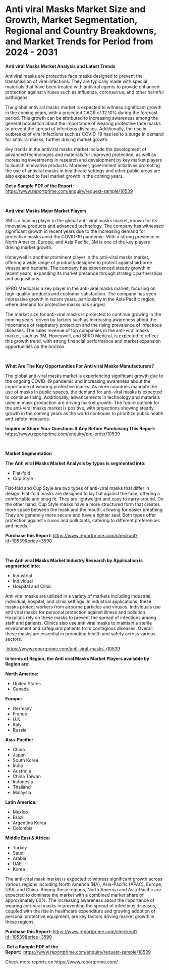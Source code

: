 <p><h1>Anti viral Masks Market Size and Growth, Market Segmentation, Regional and Country Breakdowns, and Market Trends for Period from 2024 -  2031</h1></p><p><strong>Anti viral Masks Market Analysis and Latest Trends</strong></p>
<p><p>Antiviral masks are protective face masks designed to prevent the transmission of viral infections. They are typically made with special materials that have been treated with antiviral agents to provide enhanced protection against viruses such as influenza, coronavirus, and other harmful pathogens.</p><p>The global antiviral masks market is expected to witness significant growth in the coming years, with a projected CAGR of 12.10% during the forecast period. This growth can be attributed to increasing awareness among the general population about the importance of wearing protective face masks to prevent the spread of infectious diseases. Additionally, the rise in outbreaks of viral infections such as COVID-19 has led to a surge in demand for antiviral masks, further driving market growth.</p><p>Key trends in the antiviral masks market include the development of advanced technologies and materials for improved protection, as well as increasing investments in research and development by key market players to launch innovative products. Moreover, government initiatives promoting the use of antiviral masks in healthcare settings and other public areas are also expected to fuel market growth in the coming years.</p></p>
<p><strong>Get a Sample PDF of the Report:&nbsp;</strong> <a href="https://www.reportprime.com/enquiry/request-sample/10539">https://www.reportprime.com/enquiry/request-sample/10539</a></p>
<p>&nbsp;</p>
<p><strong>Anti viral Masks Major Market Players</strong></p>
<p><p>3M is a leading player in the global anti-viral masks market, known for its innovative products and advanced technology. The company has witnessed significant growth in recent years due to the increasing demand for protective masks amid the COVID-19 pandemic. With a strong presence in North America, Europe, and Asia Pacific, 3M is one of the key players driving market growth.</p><p>Honeywell is another prominent player in the anti-viral masks market, offering a wide range of products designed to protect against airborne viruses and bacteria. The company has experienced steady growth in recent years, expanding its market presence through strategic partnerships and acquisitions.</p><p>SPRO Medical is a key player in the anti-viral masks market, focusing on high-quality products and customer satisfaction. The company has seen impressive growth in recent years, particularly in the Asia Pacific region, where demand for protective masks has surged.</p><p>The market size for anti-viral masks is projected to continue growing in the coming years, driven by factors such as increasing awareness about the importance of respiratory protection and the rising prevalence of infectious diseases. The sales revenue of top companies in the anti-viral masks market, such as 3M, Honeywell, and SPRO Medical, is expected to reflect this growth trend, with strong financial performance and market expansion opportunities on the horizon.</p></p>
<p>&nbsp;</p>
<p><strong>What Are The Key Opportunities For Anti viral Masks Manufacturers?</strong></p>
<p><p>The global anti-viral masks market is experiencing significant growth due to the ongoing COVID-19 pandemic and increasing awareness about the importance of wearing protective masks. As more countries mandate the use of masks in public spaces, the demand for anti-viral masks is expected to continue rising. Additionally, advancements in technology and materials used in mask production are driving market growth. The future outlook for the anti-viral masks market is positive, with projections showing steady growth in the coming years as the world continues to prioritize public health and safety measures.</p></p>
<p><strong>Inquire or Share Your Questions If Any Before Purchasing This Report:</strong> <a href="https://www.reportprime.com/enquiry/pre-order/10539">https://www.reportprime.com/enquiry/pre-order/10539</a></p>
<p>&nbsp;</p>
<p><strong>Market Segmentation</strong></p>
<p><strong>The Anti viral Masks Market Analysis by types is segmented into:</strong></p>
<p><ul><li>Flat-fold</li><li>Cup Style</li></ul></p>
<p><p>Flat-fold and Cup Style are two types of anti-viral masks that differ in design. Flat-fold masks are designed to lay flat against the face, offering a comfortable and snug fit. They are lightweight and easy to carry around. On the other hand, Cup Style masks have a more structured form that creates more space between the mask and the mouth, allowing for easier breathing. They are generally more secure and have a tighter seal. Both types offer protection against viruses and pollutants, catering to different preferences and needs.</p></p>
<p><strong>Purchase this Report:&nbsp;</strong><a href="https://www.reportprime.com/checkout?id=10539&price=3590">https://www.reportprime.com/checkout?id=10539&price=3590</a></p>
<p>&nbsp;</p>
<p><strong>The Anti viral Masks Market Industry Research by Application is segmented into:</strong></p>
<p><ul><li>Industrial</li><li>Individual</li><li>Hospital and Clinic</li></ul></p>
<p><p>Anti viral masks are utilized in a variety of markets including industrial, individual, hospital, and clinic settings. In industrial applications, these masks protect workers from airborne particles and viruses. Individuals use anti viral masks for personal protection against illness and pollution. Hospitals rely on these masks to prevent the spread of infections among staff and patients. Clinics also use anti viral masks to maintain a sterile environment and safeguard patients from contagious diseases. Overall, these masks are essential in promoting health and safety across various sectors.</p></p>
<p><a href="https://www.reportprime.com/anti-viral-masks-r10539">&nbsp;https://www.reportprime.com/anti-viral-masks-r10539</a></p>
<p><strong>In terms of Region, the Anti viral Masks Market Players available by Region are:</strong></p>
<p>
    <p> <strong> North America: </strong>
        <ul>
            <li>United States</li>
            <li>Canada</li>
        </ul>
        </p> 
    <p> <strong> Europe: </strong>
        <ul>
            <li>Germany</li>
            <li>France</li>
            <li>U.K.</li>
            <li>Italy</li>
            <li>Russia</li>
        </ul>
        </p> 
    <p> <strong> Asia-Pacific: </strong>
        <ul>
            <li>China</li>
            <li>Japan</li>
            <li>South Korea</li>
            <li>India</li>
            <li>Australia</li>
            <li>China Taiwan</li>
            <li>Indonesia</li>
            <li>Thailand</li>
            <li>Malaysia</li>
        </ul>
        </p> 
    <p> <strong> Latin America: </strong>
        <ul>
            <li>Mexico</li>
            <li>Brazil</li>
            <li>Argentina Korea</li>
            <li>Colombia</li>
        </ul>
        </p> 
    <p> <strong> Middle East & Africa: </strong>
        <ul>
            <li>Turkey</li>
            <li>Saudi</li>
            <li>Arabia</li>
            <li>UAE</li>
            <li>Korea</li>
        </ul>
    </p>
    </p>
<p><p>The anti-viral mask market is expected to witness significant growth across various regions including North America (NA), Asia-Pacific (APAC), Europe, USA, and China. Among these regions, North America and Asia-Pacific are expected to dominate the market with a combined market share of approximately 60%. The increasing awareness about the importance of wearing anti-viral masks in preventing the spread of infectious diseases, coupled with the rise in healthcare expenditure and growing adoption of personal protective equipment, are key factors driving market growth in these regions.</p></p>
<p><strong>Purchase this Report: </strong><a href="https://www.reportprime.com/checkout?id=10539&price=3590">https://www.reportprime.com/checkout?id=10539&price=3590</a></p>
<p>&nbsp;<strong>Get a Sample PDF of the Report:&nbsp;&nbsp;</strong><a href="https://www.reportprime.com/enquiry/request-sample/10539">https://www.reportprime.com/enquiry/request-sample/10539</a></p>
<p><strong></strong></p>
<p>Check more reports on https://www.reportprime.com/</p>